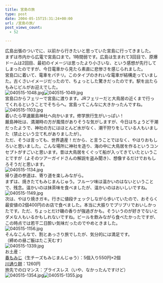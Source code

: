 ```yaml
---
title: 宮島の旅
type: post
date: 2004-05-15T15:31:24+00:00
url: /宮島の旅/
post_views_count:
  - 52

---
```

広島出張のついでに、以前から行きたいと思っていた宮島に行ってきました。  
まずは市内から広電で宮島口まで。1時間弱です。広島は生まれて3回目で、原爆ドームは2回目、最初のイメージは思ったより小さいな、という感想が先行してしまったのですが、今日電車から見たら素直に悲惨さを感じられました。  
宮島口に着いて、電車をパチリ。このタイプのきれいな電車が結構走っていました。古くさいイメージだったので、ちょっとした驚きだったのです。駅を出たらもみじビルがお迎えでした。  
<img alt="040515-1048.jpg" src="https://i0.wp.com/jqinglong.html.xdomain.jp/bimg/040515-1048.jpg" border="0" data-recalc-dims="1" /><img alt="040515-1049.jpg" src="https://i2.wp.com/jqinglong.html.xdomain.jp/bimg/040515-1049.jpg" border="0" data-recalc-dims="1" />  
宮島口からフェリーで宮島に渡ります。JRフェリーだと大鳥居の近くまで行ってくれるということでそちらへ。宮島ってこんなに大きかったんですね。  
<img alt="040515-1103.jpg" src="https://i0.wp.com/jqinglong.html.xdomain.jp/bimg/040515-1103.jpg" border="0" data-recalc-dims="1" />  
着いたら早速厳島神社へ向かいます。修学旅行生がいっぱい！  
厳島神社は、満潮時の方が風情がありそうな気がしますが、今日はちょうど干潮だったようで、神社の方にはほとんど水がなく、潮干狩りをしている人もいました（禁止という立て札がありましたが）。  
ただ、そうは言っても、世界遺産！だから、と言うことではなく、やはりおもしろいと思いました。こんな場所に神社を造り、海の中に大鳥居を作るというコンセプトがすごいと思います。昔は大鳥居をくぐって船が入ってきていたということですが（よそのツアーガイドさんの解説を盗み聞き）、想像するだけでおもしろそうだと思います。  
<img alt="040515-1134.jpg" src="https://i1.wp.com/jqinglong.html.xdomain.jp/bimg/040515-1134.jpg" border="0" data-recalc-dims="1" />  
帰り道の参道は、寄り道を楽しみながら。  
まずは、焼きたてもみじまんじゅう。フルーツ味は温かいのはないということで、残念。温かいのは抹茶味を食べましたが、温かいのはおいしいですね。  
<img alt="040515-1149.jpg" src="https://i1.wp.com/jqinglong.html.xdomain.jp/bimg/040515-1149.jpg" border="0" data-recalc-dims="1" />  
次は、やはり焼きガキ。行きに値段チェックしながら歩いていたので、おそらく最安値の2個400円のお店で食べました。本当に大振りでプリプリでおいしかったです。ただ、ちょっとだけ磯の香りが強過ぎかも。そういうのが好きでないとダメな人もいるかもしれないですね。ビールを飲みながら食べたかったですが、この時点では若干二日酔い気味だったのでやめときました。  
<img alt="040515-1156.jpg" src="https://i0.wp.com/jqinglong.html.xdomain.jp/bimg/040515-1156.jpg" border="0" data-recalc-dims="1" />  
そんなこんなで、割とあっさり旅でしたが、気分的には満足です。  
（締めの昼ご飯はたこ天むす）  
<img alt="040515-1339.jpg" src="https://i2.wp.com/jqinglong.html.xdomain.jp/bimg/040515-1339.jpg" border="0" data-recalc-dims="1" />  
お土産：  
<A HREF="http://www.fujiiya.co.jp/frameset/frameset5.html">春もみじ</A>（生チーズもみじまんじゅう）：5個入り550円×2個  
<A HREF="http://www.okashi.co.jp/hiroshima/kame01.html">川通り餅</A>：1260円  
旅先でのロマンス：プライスレス（いや、なかったんですけど）  
<img alt="040515-1354.jpg" src="https://i1.wp.com/jqinglong.html.xdomain.jp/bimg/040515-1354.jpg" border="0" data-recalc-dims="1" /><img alt="040515-1355.jpg" src="https://i1.wp.com/jqinglong.html.xdomain.jp/bimg/040515-1355.jpg" border="0" data-recalc-dims="1" />